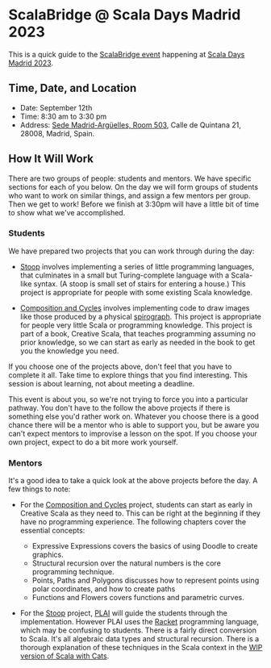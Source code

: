 # ScalaBridge @ Scala Days Madrid 2023

This is a quick guide to the [ScalaBridge event][scalabridge] happening at [Scala Days Madrid 2023][scala-days].


## Time, Date, and Location

* Date: September 12th
* Time: 8:30 am to 3:30 pm
* Address: [Sede Madrid-Argüelles, Room 503][address], Calle de Quintana 21, 28008, Madrid, Spain. 


## How It Will Work

There are two groups of people: students and mentors. We have specific sections for each of you below. On the day we will form groups of students who want to work on similar things, and assign a few mentors per group. Then we get to work! Before we finish at 3:30pm will have a little bit of time to show what we've accomplished.


### Students

We have prepared two projects that you can work through during the day:

* [Stoop][stoop] involves implementing a series of little programming languages, that culminates in a small but Turing-complete language with a Scala-like syntax. (A stoop is small set of stairs for entering a house.) This project is appropriate for people with some existing Scala knowledge.

* [Composition and Cycles][spirograph] involves implementing code to draw images like those produced by a physical [spirograph][wiki-spirograph]. This project is appropriate for people very little Scala or programming knowledge. This project is part of a book, Creative Scala, that teaches programming assuming no prior knowledge, so we can start as early as needed in the book to get you the knowledge you need.

If you choose one of the projects above, don't feel that you have to complete it all. Take time to explore things that you find interesting. This session is about learning, not about meeting a deadline. 

This event is about you, so we're not trying to force you into a particular pathway. You don't have to the follow the above projects if there is something else you'd rather work on. Whatever you choose there is a good chance there will be a mentor who is able to support you, but be aware you can't expect mentors to improvise a lesson on the spot. If you choose your own project, expect to do a bit more work yourself.


### Mentors

It's a good idea to take a quick look at the above projects before the day. A few things to note:

* For the [Composition and Cycles][spirograph] project, students can start as early in Creative Scala as they need to. This can be right at the beginning if they have no programming experience. The following chapters cover the essential concepts:

  - Expressive Expressions covers the basics of using Doodle to create graphics.
  - Structural recursion over the natural numbers is the core programming technique.
  - Points, Paths and Polygons discusses how to represent points using polar coordinates, and how to create paths
  - Functions and Flowers covers functions and parametric curves.

* For the [Stoop][stoop] project, [PLAI][plai] will guide the students through the implementation. However PLAI uses the [Racket][racket] programming language, which may be confusing to students. There is a fairly direct conversion to Scala. It's all algebraic data types and structural recursion. There is a thorough explanation of these techniques in the Scala context in the [WIP version of Scala with Cats][scala-with-cats].

[scalabridge]: https://scaladays.org/madrid-2023/scala-bridge
[scala-days]: https://scaladays.org/madrid-2023/
[address]: https://www.urjc.es/universidad/campus/sedes#situacion-y-planos-2
[stoop]: https://github.com/creativescala/stoop
[spirograph]: https://www.creativescala.org/creative-scala/cycles/index.html
[wiki-spirograph]: https://en.wikipedia.org/wiki/Spirograph
[plai]: https://www.plai.org/
[racket]: https://www.racket-lang.org/
[scala-with-cats]: https://scalawithcats.github.io/scala-with-cats/
